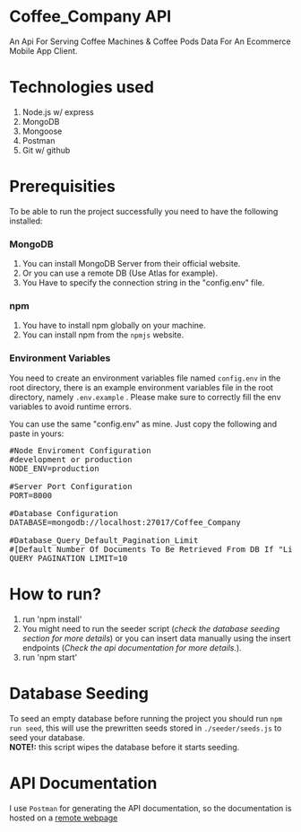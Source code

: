 # Coffee_Company API

An Api For Serving Coffee Machines & Coffee Pods Data For An Ecommerce Mobile App Client.

# Technologies used

1. Node.js w/ express
2. MongoDB
3. Mongoose
4. Postman
5. Git w/ github

# Prerequisities

To be able to run the project successfully you need to have the following installed:

### MongoDB

1. You can install MongoDB Server from their official website.
2. Or you can use a remote DB (Use Atlas for example).
3. You Have to specify the connection string in the "config.env" file.

### npm

1. You have to install npm globally on your machine.
2. You can install npm from the `npmjs` website.

### Environment Variables

You need to create an environment variables file named `config.env` in the root directory, there is an example environment variables file in the root directory, namely `.env.example` . Please make sure to correctly fill the env variables to avoid runtime errors.

You can use the same "config.env" as mine. Just copy the following and paste in yours:

<pre>
#Node Enviroment Configuration
#development or production
NODE_ENV=production

#Server Port Configuration
PORT=8000

#Database Configuration
DATABASE=mongodb://localhost:27017/Coffee_Company

#Database_Query_Default_Pagination_Limit 
#[Default Number Of Documents To Be Retrieved From DB If "Limit" Was Not Specified In The Query String]
QUERY_PAGINATION_LIMIT=10
</pre>

# How to run?

1. run 'npm install'
2. You might need to run the seeder script (<i>check the database seeding section for more details</i>) or you can insert data manually using the insert endpoints (<i>Check the api documentation for more details.</i>).
3. run 'npm start'

# Database Seeding

To seed an empty database before running the project you should run `npm run seed`, this will use the prewritten seeds stored in `./seeder/seeds.js` to seed your database.<br/>
**NOTE!:** this script wipes the database before it starts seeding.<br/>

# API Documentation

I use `Postman` for generating the API documentation, so the documentation is hosted on a [remote webpage](https://documenter.getpostman.com/view/10290474/T1DqfGWR?version=latest) <br/>
